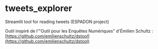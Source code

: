# tweets_explorer
Streamlit tool for reading tweets (ESPADON project)

Outil inspiré de l'"Outil pour les Enquêtes Numériques" d'Émilien Schultz : [https://github.com/emilienschultz/dstool](https://github.com/emilienschultz/dstool)
